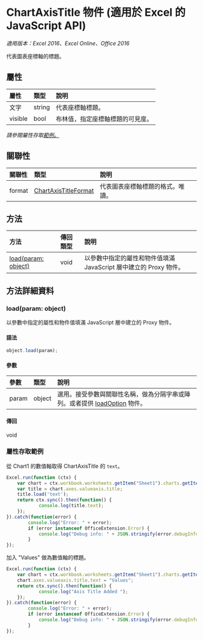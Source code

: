 # ChartAxisTitle 物件 (適用於 Excel 的 JavaScript API)

_適用版本：Excel 2016、Excel Online、Office 2016_

代表圖表座標軸的標題。

## 屬性

| 屬性	   | 類型	|說明
|:---------------|:--------|:----------|
|文字|string|代表座標軸標題。|
|visible|bool|布林值，指定座標軸標題的可見度。|

_請參閱屬性存取[範例。](#property-access-examples)_

## 關聯性
| 關聯性 | 類型	|說明|
|:---------------|:--------|:----------|
|format|[ChartAxisTitleFormat](chartaxistitleformat.md)|代表圖表座標軸標題的格式。唯讀。|

## 方法

| 方法		   | 傳回類型	|說明|
|:---------------|:--------|:----------|
|[load(param: object)](#loadparam-object)|void|以參數中指定的屬性和物件值填滿 JavaScript 層中建立的 Proxy 物件。|

## 方法詳細資料

### load(param: object)
以參數中指定的屬性和物件值填滿 JavaScript 層中建立的 Proxy 物件。

#### 語法
```js
object.load(param);
```

#### 參數
| 參數	   | 類型	|說明|
|:---------------|:--------|:----------|
|param|object|選用。接受參數與關聯性名稱，做為分隔字串或陣列。或者提供 [loadOption](loadoption.md) 物件。|

#### 傳回
void
### 屬性存取範例
從 Chart1 的數值軸取得 ChartAxisTitle 的 `text`。

```js
Excel.run(function (ctx) { 
	var chart = ctx.workbook.worksheets.getItem("Sheet1").charts.getItem("Chart1");	
	var title = chart.axes.valueaxis.title;
	title.load('text');
	return ctx.sync().then(function() {
			console.log(title.text);
	});
}).catch(function(error) {
		console.log("Error: " + error);
		if (error instanceof OfficeExtension.Error) {
			console.log("Debug info: " + JSON.stringify(error.debugInfo));
		}
});
```

加入 "Values" 做為數值軸的標題。

```js
Excel.run(function (ctx) { 
	var chart = ctx.workbook.worksheets.getItem("Sheet1").charts.getItem("Chart1");	
	chart.axes.valueaxis.title.text = "Values";
	return ctx.sync().then(function() {
			console.log("Axis Title Added ");
	});
}).catch(function(error) {
		console.log("Error: " + error);
		if (error instanceof OfficeExtension.Error) {
			console.log("Debug info: " + JSON.stringify(error.debugInfo));
		}
});
```

